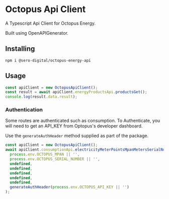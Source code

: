 # Octopus Api Client

A Typescript Api Client for Octopus Energy.

Built using OpenAPIGenerator.

## Installing

`npm i @sero-digital/octopus-energy-api`

## Usage

```typescript
const apiClient = new OctopusApiClient();
const result = await apiClient.energyProductsApi.productsGet();
console.log(result.data.result);
```

### Authentication

Some routes are authenticated such as consumption.
To Authenticate, you will need to get an API_KEY from Optopus's developer dashboard.

Use the `generateAuthHeader` method supplied as part of the package.

```typescript
const apiClient = new OctopusApiClient();
await apiClient.consumptionApi.electricityMeterPointsMpanMetersSerialNumberConsumptionGet(
  process.env.OCTOPUS_MPAN || '',
  process.env.OCTOPUS_SERIAL_NUMBER || '',
  undefined,
  undefined,
  undefined,
  undefined,
  undefined,
  generateAuthHeader(process.env.OCTOPUS_API_KEY || '')
);
```
